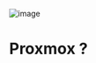 ![image](https://github.com/user-attachments/assets/2f0109f9-a939-4ad8-9e59-93b9f5855743)
# Proxmox ?
